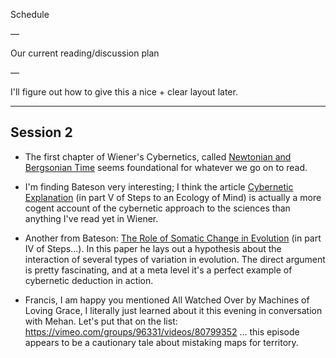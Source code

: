 Schedule

—

Our current reading/discussion plan

—

I'll figure out how to give this a nice + clear layout later.

---

## Session 2

- The first chapter of Wiener's Cybernetics, called [Newtonian and Bergsonian Time](reading/session-2/Norbert_Wiener_Cybernetics.pdf) seems foundational for whatever we go on to read.

- I'm finding Bateson very interesting; I think the article [Cybernetic Explanation](Gregory_Bateson_Ecology_of_Mind.pdf) (in part V of Steps to an Ecology of Mind) is actually a more cogent account of the cybernetic approach to the sciences than anything I've read yet in Wiener.

- Another from Bateson: [The Role of Somatic Change in Evolution](Gregory_Bateson_Ecology_of_Mind.pdf) (in part IV of Steps...). In this paper he lays out a hypothesis about the interaction of several types of variation in evolution. The direct argument is pretty fascinating, and at a meta level it's a perfect example of cybernetic deduction in action.

- Francis, I am happy you mentioned All Watched Over by Machines of Loving Grace, I literally just learned about it this evening in conversation with Mehan. Let's put that on the list: <https://vimeo.com/groups/96331/videos/80799352> ... this episode appears to be a cautionary tale about mistaking maps for territory.
